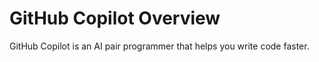 # GitHub Copilot Overview

GitHub Copilot is an AI pair programmer that helps you write code faster.